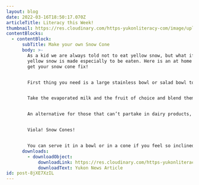 ```yaml
---
layout: blog
date: 2022-03-16T18:50:17.070Z
articleTitle: Literacy this Week!
thumbnail: https://res.cloudinary.com/https-yukonliteracy-com/image/upload/q_35/v1648529890/screen-shot-2022-03-21-at-11.59.28-am_kk6wuu.png
contentBlocks:
  - contentBlock:
      subTitle: Make your own Snow Cone
      body: >-
        As a kid we are always told not to eat yellow snow, but what if that
        yellow snow is made especially to be eaten. Here is an at home way to
        get your snow cone fix!


        First thing you need is a large stainless bowl or salad bowl to collect your snow supply (make sure not to collect the yellow snow at this point), the stainless bowl will prevent the snow from melting before you use it. It may also be best to leave the bowl somewhere cold while you collect your supplies to transform it into a tasty treat. Next thing to collect are your additives: a can of evaporated milk, and whatever fruit you want to include.


        Take the evaporated milk and the fruit of choice and blend them together, once blended, you are simply going to fold it into the snow.


        An alternative for those that can’t partake in dairy products, would be to simply add Kool-Aid mix to your bowl of freshly collected snow.


        Viola! Snow Cones!


        You can serve it in a bowl or in a cone if you feel so inclined.
      downloads:
        - downloadObject:
            downloadLink: https://res.cloudinary.com/https-yukonliteracy-com/image/upload/v1648530490/march-16_cbmofd.pdf
            downloadText: Yukon News Article
id: post-8jXE7XzIL
---
```

